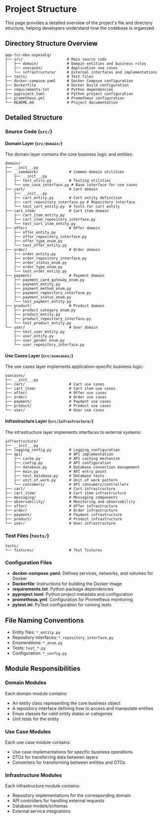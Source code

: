 # Project Structure

This page provides a detailed overview of the project's file and directory structure, helping developers understand how the codebase is organized.

## Directory Structure Overview

```
app-tcc-mba-uspesalq/
├── src/                    # Main source code
│   ├── domain/             # Domain entities and business rules
│   ├── usecases/           # Application use cases
│   └── infrastructure/     # External interfaces and implementations
├── tests/                  # Test files
├── docker-compose.yaml     # Docker Compose configuration
├── Dockerfile              # Docker build configuration
├── requirements.txt        # Python dependencies
├── pyproject.toml          # Python project configuration
├── prometheus.yml          # Prometheus configuration
└── README.md               # Project documentation
```

## Detailed Structure

### Source Code (`src/`)

#### Domain Layer (`src/domain/`)

The domain layer contains the core business logic and entities:

```
domain/
├── __init__.py
├── __seedwork/              # Common domain utilities
│   ├── __init__.py
│   ├── test_utils.py        # Testing utilities
│   └── use_case_interface.py # Base interface for use cases
├── cart/                    # Cart domain
│   ├── __init__.py
│   ├── cart_entity.py       # Cart entity definition
│   ├── cart_repository_interface.py # Repository interface
│   └── test_cart_entity.py  # Tests for cart entity
├── cart_item/               # Cart item domain
│   ├── cart_item_entity.py
│   ├── cart_item_repository_interface.py
│   └── test_cart_item_entity.py
├── offer/                   # Offer domain
│   ├── offer_entity.py
│   ├── offer_repository_interface.py
│   ├── offer_type_enum.py
│   └── test_offer_entity.py
├── order/                   # Order domain
│   ├── order_entity.py
│   ├── order_repository_interface.py
│   ├── order_status_enum.py
│   ├── order_type_enum.py
│   └── test_order_entity.py
├── payment/                 # Payment domain
│   ├── payment_card_gateway_enum.py
│   ├── payment_entity.py
│   ├── payment_method_enum.py
│   ├── payment_repository_interface.py
│   ├── payment_status_enum.py
│   └── test_payment_entity.py
├── product/                 # Product domain
│   ├── product_category_enum.py
│   ├── product_entity.py
│   ├── product_repository_interface.py
│   └── test_product_entity.py
└── user/                    # User domain
    ├── test_user_entity.py
    ├── user_entity.py
    ├── user_gender_enum.py
    └── user_repository_interface.py
```

#### Use Cases Layer (`src/usecases/`)

The use cases layer implements application-specific business logic:

```
usecases/
├── __init__.py
├── cart/                    # Cart use cases
├── cart_item/               # Cart item use cases
├── offer/                   # Offer use cases
├── order/                   # Order use cases
├── payment/                 # Payment use cases
├── product/                 # Product use cases
└── user/                    # User use cases
```

#### Infrastructure Layer (`src/infrastructure/`)

The infrastructure layer implements interfaces to external systems:

```
infrastructure/
├── __init__.py
├── logging_config.py        # Logging configuration
├── api/                     # API implementation
│   ├── cache.py             # API caching mechanism
│   ├── config.py            # API configuration
│   ├── database.py          # Database connection management
│   ├── main.py              # API entry point
│   ├── test_database.py     # Database tests
│   ├── unit_of_work.py      # Unit of work pattern
│   └── consumers/           # API consumers/controllers
├── cart/                    # Cart infrastructure
├── cart_item/               # Cart item infrastructure
├── messaging/               # Messaging components
├── observability/           # Monitoring and observability
├── offer/                   # Offer infrastructure
├── order/                   # Order infrastructure
├── payment/                 # Payment infrastructure
├── product/                 # Product infrastructure
└── user/                    # User infrastructure
```

### Test Files (`tests/`)

```
tests/
└── fixtures/                # Test fixtures
```

### Configuration Files

- **docker-compose.yaml**: Defines services, networks, and volumes for Docker
- **Dockerfile**: Instructions for building the Docker image
- **requirements.txt**: Python package dependencies
- **pyproject.toml**: Python project metadata and configuration
- **prometheus.yml**: Configuration for Prometheus monitoring
- **pytest.ini**: PyTest configuration for running tests

## File Naming Conventions

- Entity files: `*_entity.py`
- Repository interfaces: `*_repository_interface.py`
- Enumerations: `*_enum.py`
- Tests: `test_*.py`
- Configuration: `*_config.py`

## Module Responsibilities

### Domain Modules

Each domain module contains:
- An entity class representing the core business object
- A repository interface defining how to access and manipulate entities
- Enum classes for valid entity states or categories
- Unit tests for the entity

### Use Case Modules

Each use case module contains:
- Use case implementations for specific business operations
- DTOs for transferring data between layers
- Converters for transforming between entities and DTOs

### Infrastructure Modules

Each infrastructure module contains:
- Repository implementations for the corresponding domain
- API controllers for handling external requests
- Database models/schemas
- External service integrations